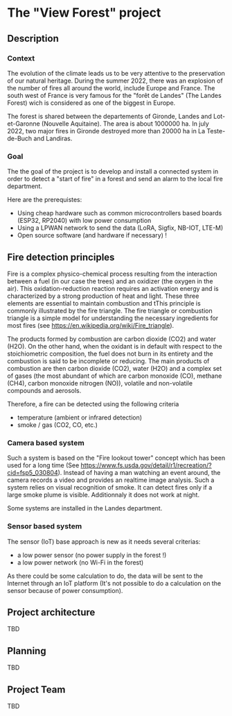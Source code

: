 # The "View Forest"  project

## Description

### Context

The evolution of the climate leads us to be very attentive to the preservation of our natural heritage. During the
summer 2022, there was an explosion of the number of fires all around the world, include Europe and France. The south west
of France is very famous for the "forêt de Landes" (The Landes Forest) wich is considered as one of the biggest in Europe.

The forest is shared between the departements of Gironde, Landes and Lot-et-Garonne (Nouvelle Aquitaine). The area is about 1000000 ha. In july 2022, two major fires in Gironde destroyed more than 20000 ha in La Teste-de-Buch and Landiras.

### Goal

The the goal of the project is to develop and install a connected system in order to detect a "start of fire" in a forest and send an alarm to the local fire department.

Here are the prerequistes:

- Using cheap hardware such as common microcontrollers based boards (ESP32, RP2040) with low power consumption
- Using a LPWAN network to send the data (LoRA, Sigfix, NB-IOT, LTE-M)
- Open source software (and hardware if necessary) !

## Fire detection principles

Fire is a complex physico-chemical process resulting from the interaction between a fuel (in our case the trees) and an oxidizer (the oxygen in the air).
This oxidation-reduction reaction requires an activation energy and is characterized by a strong production of heat and light. These three elements are essential to maintain
combustion and tThis principle is commonly illustrated by the fire triangle. The fire triangle or combustion triangle is a simple model for understanding the necessary ingredients
for most fires (see https://en.wikipedia.org/wiki/Fire_triangle).

The products formed by combustion are  carbon dioxide (CO2) and water (H2O). On the other hand, when the oxidant is in default with respect to the stoichiometric composition, the fuel
does not burn in its entirety and the combustion is said to be incomplete or reducing. The main products of combustion are then carbon dioxide (CO2), water (H2O) and a
complex set of gases (the most abundant of which are carbon monoxide (CO), methane (CH4), carbon monoxide nitrogen (NO)), volatile and non-volatile compounds and aerosols.

Therefore, a fire can be detected using the following criteria

- temperature (ambient or infrared detection)
- smoke / gas (CO2, CO, etc.)


### Camera based system

Such a system is based on the "Fire lookout tower" concept which has been used for a long time (See https://www.fs.usda.gov/detail/r1/recreation/?cid=fsp5_030804).
Instead of having a man watching an event around, the camera records a video and
provides an realtime image analysis. Such a system relies on visual recognition of smoke. It can detect fires only if a large smoke plume is visible. Additionnaly it does not work at night.

Some systems are installed in the Landes department.

### Sensor based system

The sensor (IoT) base approach is new as it needs several criterias:

- a low power sensor (no power supply in the forest !)
- a low power network (no Wi-Fi in the forest)

As there could be some calculation to do, the data will be sent to the Internet through an IoT platform (It's not possible to do a calculation on the sensor
because of power consumption).


## Project architecture

TBD

## Planning

TBD

## Project Team

TBD





